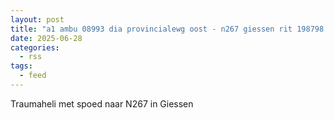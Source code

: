 ```yaml
---
layout: post
title: "a1 ambu 08993 dia provincialewg oost - n267 giessen rit 198798 regio 20"
date: 2025-06-28
categories: 
  - rss
tags: 
  - feed
---
```


Traumaheli met spoed naar N267 in Giessen
